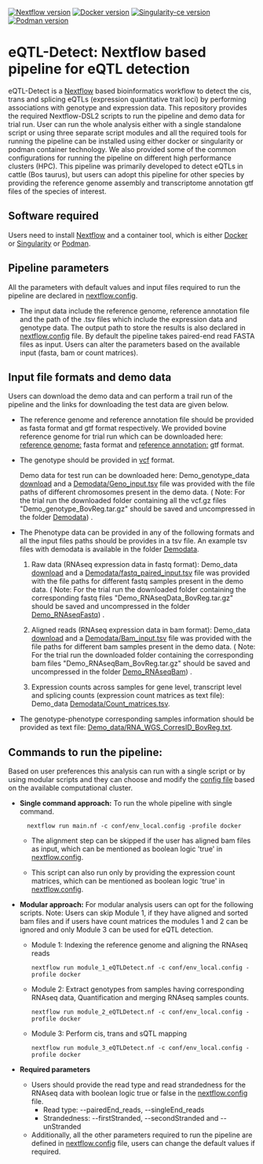 [![Nextflow version](https://img.shields.io/badge/Nextflow-v20.01.0-brightgreen)](https://www.nextflow.io/) [![Docker version](https://img.shields.io/badge/Docker-v20.10.8-blue)](https://www.docker.com/) [![Singularity-ce version](https://img.shields.io/badge/Singularity-v3.11.4-green.svg)](https://www.sylabs.io/) [![Podman version](https://img.shields.io/badge/Podman-v3.4.4-violet.svg)](https://podman.io/)


# eQTL-Detect: Nextflow based pipeline for eQTL detection

eQTL-Detect is a [Nextflow](https://www.nextflow.io/) based bioinformatics workflow to detect the cis, trans and splicing eQTLs (expression quantitative trait loci) by performing associations with genotype and expression data.
This repository provides the required Nextflow-DSL2 scripts to run the pipeline and demo data for trial run. User can run the whole analysis either with a single standalone script or using three separate script modules and all the required tools for running the pipeline can be installed using either docker or singularity or podman container technology. We also provided some of the common configurations for running the pipeline on different high performance clusters (HPC).
This pipeline was primarily developed to detect eQTLs in cattle (Bos taurus), but users can adopt this pipeline for other species by providing the reference genome assembly and transcriptome annotation gtf files of the species of interest.

## Software required
Users need to install [Nextflow](https://www.nextflow.io/) and a container tool, which is either [Docker](https://www.docker.com/) or [Singularity](https://www.sylabs.io/) or [Podman](https://podman.io/).


## Pipeline parameters
All the parameters with default values and input files required to run the pipeline are declared in [nextflow.config](https://github.com/BovReg/BovReg_eQTL/blob/main/nextflow.config). 
- The input data include the reference genome, reference annotation file and the path of the .tsv files which include the expression data and genotype data. The output path to store the results is also declared in [nextflow.config](https://github.com/BovReg/BovReg_eQTL/blob/main/nextflow.config) file. By default the pipeline takes paired-end read FASTA files as input. Users can alter the parameters based on the available input (fasta, bam or count matrices). 

##  Input file formats and demo data
Users can download the demo data and can perform a trail run of the pipeline and the links for downloading the test data are given below.

- The reference genome and reference annotation file should be provided as fasta format and gtf format respectively. We provided bovine reference genome for trial run which can be downloaded here: [reference genome:](https://ftp.ensembl.org/pub/release-109/fasta/bos_taurus/dna/Bos_taurus.ARS-UCD1.2.dna.toplevel.fa.gz) fasta format and [reference annotation:](https://ftp.ensembl.org/pub/release-109/gtf/bos_taurus/Bos_taurus.ARS-UCD1.2.109.gtf.gz) gtf format.
  

- The genotype should be provided in [vcf](https://samtools.github.io/hts-specs/VCFv4.3.pdf) format.

  Demo data for test run can be downloaded here: Demo_genotype_data [download](https://zenodo.org/records/10997393/files/Demo_genotype_BovReg.tar.gz?download=1) and a [Demodata/Geno_input.tsv](https://github.com/BovReg/BovReg_eQTL/blob/main/Demodata/Geno_input.tsv) file was provided with the file paths of different chromosomes present in the demo data. ( Note: For the trial run the downloaded folder containing all the vcf.gz files "Demo_genotype_BovReg.tar.gz" should be saved and uncompressed in the folder [Demodata](https://github.com/BovReg/BovReg_eQTL/blob/main/Demodata/Demo_genotype_BovReg)) . 

- The Phenotype data can be provided in any of the following formats and all the input files paths should be provides in a tsv file. An example tsv files with demodata is available in the folder [Demodata](https://github.com/BovReg/BovReg_eQTL/tree/main/Demodata).

   1. Raw data (RNAseq expression data in fastq format): Demo_data [download](https://zenodo.org/records/7949616/files/Demo_RNAseqData_BovReg.tar.gz?download=1) and a [Demodata/fastq_paired_input.tsv](https://github.com/BovReg/BovReg_eQTL/blob/main/Demodata/fasta_paired_input.tsv) file was provided with the file paths for different fastq samples present in the demo data. ( Note: For the trial run the downloaded folder containing the corresponding fastq files "Demo_RNAseqData_BovReg.tar.gz" should be saved and uncompressed in the folder [Demo_RNAseqFastq](https://github.com/BovReg/BovReg_eQTL/blob/main/Demodata/Demo_RNAseqFastq)) . 

   2. Aligned reads (RNAseq expression data in bam format): Demo_data [download](https://zenodo.org/records/7950181/files/Demo_RNAseqBam_BovReg.tar.gz?download=1) and a [Demodata/Bam_input.tsv](https://github.com/BovReg/BovReg_eQTL/blob/main/Demodata/Bam_input.tsv) file was provided with the file paths for different bam samples present in the demo data. ( Note: For the trial run the downloaded folder containing the corresponding bam files "Demo_RNAseqBam_BovReg.tar.gz" should be saved and uncompressed in the folder [Demo_RNAseqBam](https://github.com/BovReg/BovReg_eQTL/blob/main/Demodata/Demo_RNAseqBam)) .

   4. Expression counts across samples for gene level, transcript level and splicing counts (expression count matrices as text file): Demo_data [Demodata/Count_matrices.tsv](https://github.com/BovReg/BovReg_eQTL/blob/main/Demodata/Count_matrices.tsv). 
   

- The genotype-phenotype corresponding samples information should be provided as text file: [Demo_data/RNA_WGS_CorresID_BovReg.txt](https://github.com/BovReg/BovReg_eQTL/blob/main/Demodata/RNA_WGS_CorresID_BovReg.txt).



## Commands to run the pipeline:

Based on user preferences this analysis can run with a single script or by using modular scripts and they can choose and modify the [config file](https://github.com/BovReg/BovReg_eQTL/tree/main/conf) based on the available computational cluster.

- **Single command approach:** To run the whole pipeline with single command.

        nextflow run main.nf -c conf/env_local.config -profile docker
    
   - The alignment step can be skipped if the user has aligned bam files as input, which can be mentioned as boolean logic 'true' in [nextflow.config](https://github.com/BovReg/BovReg_eQTL/blob/main/nextflow.config).

   - This script can also run only by providing the expression count matrices, which can be mentioned as boolean logic 'true' in [nextflow.config](https://github.com/BovReg/BovReg_eQTL/blob/main/nextflow.config).


- **Modular approach:** For modular analysis users can opt for the following scripts.
     Note: Users can skip Module 1, if they have aligned and sorted bam files and if users have count matrices the modules 1 and 2 can be ignored and only Module 3 can be used for eQTL detection.

  - Module 1: Indexing the reference genome and aligning the RNAseq reads

        nextflow run module_1_eQTLDetect.nf -c conf/env_local.config -profile docker

  - Module 2: Extract genotypes from samples having corresponding RNAseq data, Quantification and merging RNAseq samples counts.

        nextflow run module_2_eQTLDetect.nf -c conf/env_local.config -profile docker

  - Module 3: Perform cis, trans and sQTL mapping
    
        nextflow run module_3_eQTLDetect.nf -c conf/env_local.config -profile docker

 - **Required parameters**
   - Users should provide the read type and read strandedness for the RNAseq data with boolean logic true or false in the [nextflow.config](https://github.com/BovReg/BovReg_eQTL/blob/main/nextflow.config) file.
     - Read type: --pairedEnd_reads, --singleEnd_reads 
     - Strandedness: --firstStranded, --secondStranded and --unStranded
   - Additionally, all the other parameters required to run the pipeline are defined in [nextflow.config](https://github.com/BovReg/BovReg_eQTL/blob/main/nextflow.config) file, users can change the default values if required.
